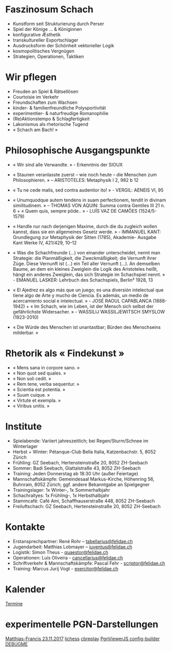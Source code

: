 
# Faszinosum Schach
* Kunstform seit Strukturierung durch Perser
* Spiel der Könige … &amp; Königinnen
* konfigurative Æsthetik
* transkultureller Exportschlager
* Ausdrucksform der Schönheit vektorieller Logik
* kosmopolitisches Vergnügen
* Strategien, Operationen, Taktiken

# Wir pflegen
* Freuden an Spiel &amp; Rätsellösen
* Courtoisie im Verkehr
* Freundschaften zum Wachsen
* kinder- & familienfreundliche Polysportivität
* experimentier- &amp; naturfreudige Romanophilie
* (Re)Aktionstempo &amp; Schlagfertigkeit
* Lakonismus als rhetorische Tugend
* « Schach am Bach! »

# Philosophische Ausgangspunkte
* « Wir sind alle Verwandte. » - Erkenntnis der SIOUX
* « Staunen veranlasste zuerst – wie noch heute – die Menschen zum
Philosophieren. » – ARISTOTELES: Metaphysik I 2, 982 b 12
* « Tu ne cede malis, sed contra audentior ito! » - VERGIL: AENEIS VI, 95
* « Unumquodque autem tendens in suam perfectionem, tendit in divinam
similitudinem. » – THOMAS VON AQUIN: Summa contra Gentiles III 21 n. 6 + « Quem
quis, sempre pôde.. » - LUÍS VAZ DE CAMÕES (1524/5-1579)
* « Handle nur nach derjenigen Maxime, durch die du zugleich wollen kannst, dass
sie ein allgemeines Gesetz werde. » - IMMANUEL
KANT: Grundlegung zur Metaphysik der Sitten (1785), Akademie- Ausgabe Kant
Werke IV, 421/429, 10–12
* « Was die Schachfreunde (...) von einander unterscheidet, nennt man Strategie:
die Planmäßigkeit, die Zweckmäßigkeit; die Vernunft ihrer Züge.
Diese Vernunft ist (...) ein Teil aller Vernunft (...). An demselben Baume, an dem
ein kleines Zweiglein die Logik des Aristoteles heißt, hängt ein anderes Zweiglein,
das sich Strategie im Schachspiel nennt. » - EMANUEL LASKER: Lehrbuch des
Schachspiels, Berlin² 1928, 13

* « El Ajedrez es algo más que un juego; es una diversión intelectual que tiene algo
de Arte y mucho de Ciencia. Es además, un medio de acercamiento social e
intelectual. » - JOSÉ RAOUL CAPABLANCA (1888-1942) + « Im
Schach, wie im Leben, ist der Mensch sich selbst der gefährlichste
Widersacher. » - WASSILIJ WASSILJEWITSCH SMYSLOW (1923-2010)
* « Die Würde des Menschen ist unantastbar; Bürden des Menschseins milderbar. »

# Rhetorik als « Findekunst »
* « Mens sana in corpore sano. »
* « Non quot sed quales. »
* « Non soli cedit. »
* « Rem tene, verba sequentur. »
* « Scientia est potentia. »
* « Suum cuique. »
* « Virtute et exempla. »
* « Viribus unitis. »

# Institute
* Spielabende: Variiert jahreszeitlich; bei Regen/Sturm/Schnee im Winterlager
* Herbst + Winter: Pétanque-Club Bella Italia, Katzenbachstr. 5, 8052 Zürich
* Frühling: GZ Seebach, Hertensteinstraße 20, 8052 ZH-Seebach
* Sommer: Badi Seebach, Glattalstraße 43, 8052 ZH-Seebach
* Training: Jeden Donnerstag ab 18:30 Uhr (außer Feiertage)
* Mannschaftskämpfe: Gemeindesaal Markus-Kirche, Höhenring 56, Buhnrain,
8052 Zürich; ggf. andere Bekanntgabe an Spielgegner
* Trainingslager: 1x Winter-, 1x Sommerhalbjahr
* Schachrallyes: 1x Frühling-, 1x Herbsthalbjahr
* Stammcafé: Café Ami, Schaffhauserstraße 448, 8052 ZH-Seebach
* Freiluftschach: GZ Seebach, Hertensteinstraße 20, 8052 ZH-Seebach

# Kontakte
* Erstansprechpartner: René Rohr – tabellarius@felidae.ch
* Jugendarbeit: Matthias Lobmayer – iuventus@felidae.ch
* Logistik: Simon Theus - quaestor@felidae.ch
* Operationen: Luís Oliveira - cancellarius@felidae.ch
* Schriftverkehr &amp; Mannschaftskämpfe: Pascal Fehr - scriptor@felidae.ch
* Training: Marcus Jurij Vogt - exercitor@felidae.ch


# Kalender
[Termine](calendar.md)


# experimentelle PGN-Darstellungen
[Matthias-Francis 23.11.2017](pgnvjs095/examples/mf.html)
[lichess](lichesstest.html)
[cbreplay](start.html)
[PgnViewerJS config-builder](http://mliebelt.github.io/PgnViewerJS/docu/example/config.html)
[DEBUGME](pgnvjs095/examples/aronian.html)




